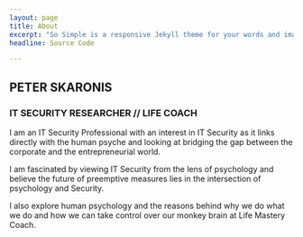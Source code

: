 ```yaml
---
layout: page
title: About
excerpt: "So Simple is a responsive Jekyll theme for your words and images."
headline: Source Code

---
```


## PETER SKARONIS

### IT SECURITY RESEARCHER // LIFE COACH

I am an IT Security Professional with an interest in IT Security as it links directly with the human psyche and looking at bridging the gap between the corporate and the entrepreneurial world.

I am fascinated by viewing IT Security from the lens of psychology and believe the future of preemptive measures lies in the intersection of psychology and Security.

I also explore human psychology and the reasons behind why we do what we do and how we can take control over our monkey brain at Life Mastery Coach.

